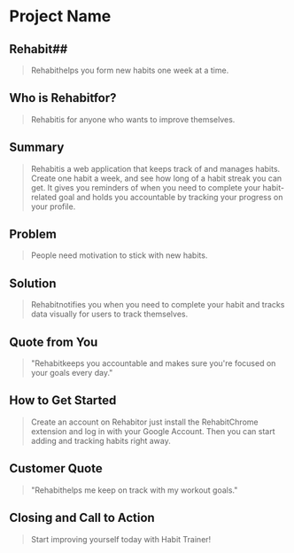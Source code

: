 # Project Name #

<!--
> This material was originally posted [here](http://www.quora.com/What-is-Amazons-approach-to-product-development-and-product-management). It is reproduced here for posterities sake.

There is an approach called "working backwards" that is widely used at Amazon. They work backwards from the customer, rather than starting with an idea for a product and trying to bolt customers onto it. While working backwards can be applied to any specific product decision, using this approach is especially important when developing new products or features.

For new initiatives a product manager typically starts by writing an internal press release announcing the finished product. The target audience for the press release is the new/updated product's customers, which can be retail customers or internal users of a tool or technology. Internal press releases are centered around the customer problem, how current solutions (internal or external) fail, and how the new product will blow away existing solutions.

If the benefits listed don't sound very interesting or exciting to customers, then perhaps they're not (and shouldn't be built). Instead, the product manager should keep iterating on the press release until they've come up with benefits that actually sound like benefits. Iterating on a press release is a lot less expensive than iterating on the product itself (and quicker!).

If the press release is more than a page and a half, it is probably too long. Keep it simple. 3-4 sentences for most paragraphs. Cut out the fat. Don't make it into a spec. You can accompany the press release with a FAQ that answers all of the other business or execution questions so the press release can stay focused on what the customer gets. My rule of thumb is that if the press release is hard to write, then the product is probably going to suck. Keep working at it until the outline for each paragraph flows.

Oh, and I also like to write press-releases in what I call "Oprah-speak" for mainstream consumer products. Imagine you're sitting on Oprah's couch and have just explained the product to her, and then you listen as she explains it to her audience. That's "Oprah-speak", not "Geek-speak".

Once the project moves into development, the press release can be used as a touchstone; a guiding light. The product team can ask themselves, "Are we building what is in the press release?" If they find they're spending time building things that aren't in the press release (overbuilding), they need to ask themselves why. This keeps product development focused on achieving the customer benefits and not building extraneous stuff that takes longer to build, takes resources to maintain, and doesn't provide real customer benefit (at least not enough to warrant inclusion in the press release).
 -->

## Rehabit##
  > Rehabithelps you form new habits one week at a time.

## Who is Rehabitfor? ##
  > Rehabitis for anyone who wants to improve themselves.

## Summary ##
  > Rehabitis a web application that keeps track of and manages habits.  Create one habit a week, and see how long of a habit streak you can get.  It gives you reminders of when you need to complete your habit-related goal and holds you accountable by tracking your progress on your profile.

## Problem ##
  > People need motivation to stick with new habits.

## Solution ##
  > Rehabitnotifies you when you need to complete your habit and tracks data visually for users to track themselves.

## Quote from You ##
  > "Rehabitkeeps you accountable and makes sure you're focused on your goals every day."

## How to Get Started ##
  > Create an account on Rehabitor just install the RehabitChrome extension and log in with your Google Account.  Then you can start adding and tracking habits right away.

## Customer Quote ##
  > "Rehabithelps me keep on track with my workout goals."

## Closing and Call to Action ##
  > Start improving yourself today with Habit Trainer!
